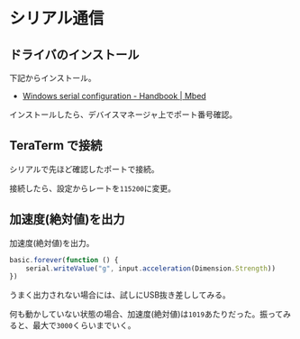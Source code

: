 # シリアル通信

## ドライバのインストール

下記からインストール。

* [Windows serial configuration \- Handbook \| Mbed](https://os.mbed.com/handbook/Windows-serial-configuration)

インストールしたら、デバイスマネージャ上でポート番号確認。

## TeraTerm で接続

シリアルで先ほど確認したポートで接続。

接続したら、設定からレートを`115200`に変更。

## 加速度(絶対値)を出力

加速度(絶対値)を出力。

```javascript
basic.forever(function () {
    serial.writeValue("g", input.acceleration(Dimension.Strength))
})
```

うまく出力されない場合には、試しにUSB抜き差ししてみる。

何も動かしていない状態の場合、加速度(絶対値)は`1019`あたりだった。振ってみると、最大で`3000`くらいまでいく。

